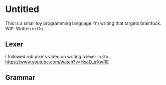 # Untitled

This is a small toy programming language I'm writing that targets brainfuck. WIP. Written in Go.

## Lexer

I followed rob pike's video on writing a lexer in Go https://www.youtube.com/watch?v=HxaD_trXwRE

## Grammar

```

```